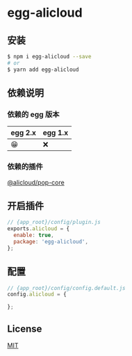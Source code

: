 <!--
 * @Author: 姜彦汐
 * @Date: 2021-04-22 09:09:19
 * @LastEditors: 姜彦汐
 * @LastEditTime: 2021-04-22 09:51:43
 * @Description: 
 * Contact: jiangyanxi@live.com
 * @FilePath: /egg-alicloud/README.md
-->
# egg-alicloud
## 安装

```bash
$ npm i egg-alicloud --save
# or
$ yarn add egg-alicloud
```

## 依赖说明

### 依赖的 egg 版本

egg 2.x | egg 1.x
--- | ---
😁 | ❌

### 依赖的插件

[@alicloud/pop-core](https://github.com/aliyun/openapi-core-nodejs-sdk)

## 开启插件

```js
// {app_root}/config/plugin.js
exports.alicloud = {
  enable: true,
  package: 'egg-alicloud',
};
```

## 配置

```js
// {app_root}/config/config.default.js
config.alicloud = {

};
```
## License

[MIT](LICENSE)